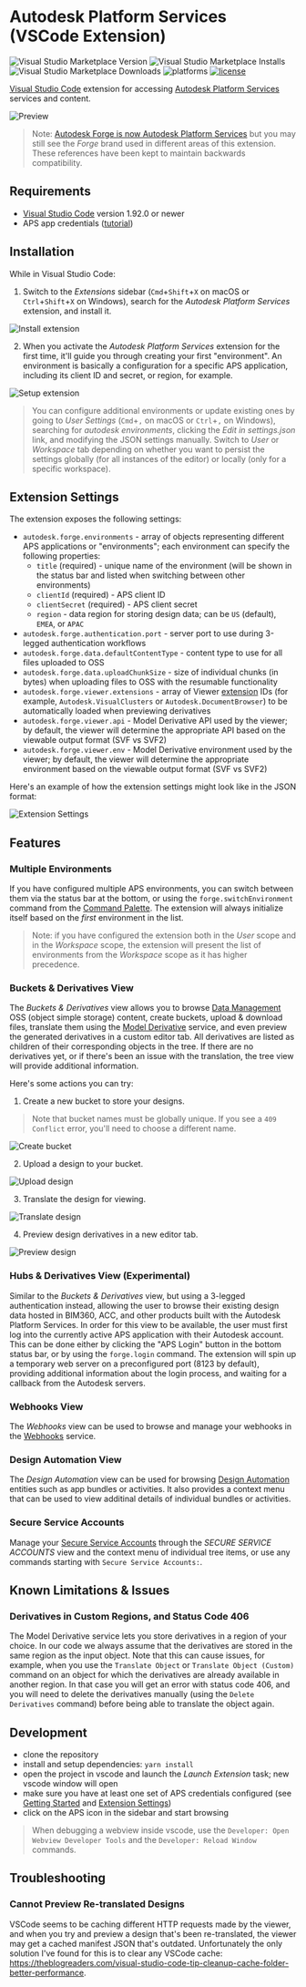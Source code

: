 # Autodesk Platform Services (VSCode Extension)

![Visual Studio Marketplace Version](https://img.shields.io/visual-studio-marketplace/v/petrbroz.vscode-forge-tools.svg)
![Visual Studio Marketplace Installs](https://img.shields.io/visual-studio-marketplace/i/petrbroz.vscode-forge-tools.svg)
![Visual Studio Marketplace Downloads](https://img.shields.io/visual-studio-marketplace/d/petrbroz.vscode-forge-tools.svg)
![platforms](https://img.shields.io/badge/platform-windows%20%7C%20osx%20%7C%20linux-lightgray.svg)
[![license](https://img.shields.io/badge/license-MIT-blue.svg)](http://opensource.org/licenses/MIT)

[Visual Studio Code](https://code.visualstudio.com) extension for accessing [Autodesk Platform Services](https://aps.autodesk.com) services and content.

![Preview](https://github.com/petrbroz/vscode-forge-tools/raw/develop/docs/screenshot.png)

> Note: [Autodesk Forge is now Autodesk Platform Services](https://aps.autodesk.com/blog/autodesk-forge-becoming-autodesk-platform-services) but you may still see the _Forge_ brand used in different areas of this extension. These references have been kept to maintain backwards compatibility.

## Requirements

- [Visual Studio Code](https://code.visualstudio.com) version 1.92.0 or newer
- APS app credentials ([tutorial](https://aps.autodesk.com/en/docs/oauth/v2/tutorials/create-app))

## Installation

While in Visual Studio Code:

1. Switch to the _Extensions_ sidebar (`Cmd`+`Shift`+`X` on macOS or `Ctrl`+`Shift`+`X` on Windows), search for the _Autodesk Platform Services_ extension, and install it.

![Install extension](./docs/01-install-extension.gif)

2. When you activate the _Autodesk Platform Services_ extension for the first time, it'll guide you through creating your first "environment". An environment is basically a configuration for a specific APS application, including its client ID and secret, or region, for example.

![Setup extension](./docs/02-setup-extension.gif)

> You can configure additional environments or update existing ones by going to _User Settings_ (`Cmd`+`,` on macOS or `Ctrl`+`,` on Windows), searching for _autodesk environments_, clicking the _Edit in settings.json_ link, and modifying the JSON settings manually. Switch to _User_ or _Workspace_ tab depending on whether you want to persist the settings globally (for all instances of the editor) or locally (only for a specific workspace).

## Extension Settings

The extension exposes the following settings:

- `autodesk.forge.environments` - array of objects representing different APS applications or "environments"; each environment can specify the following properties:
  - `title` (required) - unique name of the environment (will be shown in the status bar and listed when switching between other environments)
  - `clientId` (required) - APS client ID
  - `clientSecret` (required) - APS client secret
  - `region` - data region for storing design data; can be `US` (default), `EMEA`, or `APAC`
- `autodesk.forge.authentication.port` - server port to use during 3-legged authentication workflows
- `autodesk.forge.data.defaultContentType` - content type to use for all files uploaded to OSS
- `autodesk.forge.data.uploadChunkSize` - size of individual chunks (in bytes) when uploading files to OSS with the resumable functionality
- `autodesk.forge.viewer.extensions` - array of Viewer [extension](https://aps.autodesk.com/en/docs/viewer/v7/reference/Extensions) IDs (for example, `Autodesk.VisualClusters` or `Autodesk.DocumentBrowser`) to be automatically loaded when previewing derivatives
- `autodesk.forge.viewer.api` - Model Derivative API used by the viewer; by default, the viewer will determine the appropriate API based on the viewable output format (SVF vs SVF2)
- `autodesk.forge.viewer.env` - Model Derivative environment used by the viewer; by default, the viewer will determine the appropriate environment based on the viewable output format (SVF vs SVF2)

Here's an example of how the extension settings might look like in the JSON format:

![Extension Settings](./docs/extension-settings.png)

## Features

### Multiple Environments

If you have configured multiple APS environments, you can switch between them via the status bar at the bottom, or using the `forge.switchEnvironment` command from the [Command Palette](https://code.visualstudio.com/docs/getstarted/userinterface#_command-palette). The extension will always initialize itself based on the _first_ environment in the list.

> Note: if you have configured the extension both in the _User_ scope and in the _Workspace_ scope, the extension will present the list of environments from the _Workspace_ scope as it has higher precedence.

### Buckets & Derivatives View

The _Buckets & Derivatives_ view allows you to browse [Data Management](https://aps.autodesk.com/en/docs/data/v2/developers_guide/overview) OSS (object simple storage) content, create buckets, upload & download files, translate them using the [Model Derivative](https://aps.autodesk.com/en/docs/model-derivative/v2) service, and even preview the generated derivatives in a custom editor tab. All derivatives are listed as children of their corresponding objects in the tree. If there are no derivatives yet, or if there's been an issue with the translation, the tree view will provide additional information.

Here's some actions you can try:

1. Create a new bucket to store your designs.

> Note that bucket names must be globally unique. If you see a `409 Conflict` error, you'll need to choose a different name.

![Create bucket](./docs/03-create-bucket.gif)

2. Upload a design to your bucket.

![Upload design](./docs/04-upload-design.gif)

3. Translate the design for viewing.

![Translate design](./docs/05-translate-design.gif)

4. Preview design derivatives in a new editor tab.

![Preview design](./docs/06-preview-design.gif)

### Hubs & Derivatives View (Experimental)

Similar to the _Buckets & Derivatives_ view, but using a 3-legged authentication instead, allowing the user to browse their existing design data hosted in BIM360, ACC, and other products built with the Autodesk Platform Services. In order for this view to be available, the user must first log into the currently active APS application with their Autodesk account. This can be done either by clicking the "APS Login" button in the bottom status bar, or by using the `forge.login` command. The extension will spin up a temporary web server on a preconfigured port (8123 by default), providing additional information about the login process, and waiting for a callback from the Autodesk servers.

### Webhooks View

The _Webhooks_ view can be used to browse and manage your webhooks in the [Webhooks](https://aps.autodesk.com/en/docs/webhooks/v1/developers_guide/overview) service.

### Design Automation View

The _Design Automation_ view can be used for browsing [Design Automation](https://aps.autodesk.com/en/docs/design-automation/v3/developers_guide/overview) entities such as app bundles or activities. It also provides a context menu that can be used to view additinal details of individual bundles or activities.

### Secure Service Accounts

Manage your [Secure Service Accounts](https://aps.autodesk.com/en/docs/ssa/v1/developers_guide/overview/) through the _SECURE SERVICE ACCOUNTS_ view and the context menu of individual tree items, or use any commands starting with `Secure Service Accounts:`.

## Known Limitations & Issues

### Derivatives in Custom Regions, and Status Code 406

The Model Derivative service lets you store derivatives in a region of your choice. In our code we always assume that the derivatives are stored in the same region as the input object. Note that this can cause issues, for example, when you use the `Translate Object` or `Translate Object (Custom)` command on an object for which the derivatives are already available in another region. In that case you will get an error with status code 406, and you will need to delete the derivatives manually (using the `Delete Derivatives` command) before being able to translate the object again.

## Development

- clone the repository
- install and setup dependencies: `yarn install`
- open the project in vscode and launch the _Launch Extension_ task; new vscode window will open
- make sure you have at least one set of APS credentials configured (see [Getting Started](#getting-started) and [Extension Settings](##extension-settings))
- click on the APS icon in the sidebar and start browsing

> When debugging a webview inside vscode, use the `Developer: Open Webview Developer Tools` and the `Developer: Reload Window` commands.

## Troubleshooting

### Cannot Preview Re-translated Designs

VSCode seems to be caching different HTTP requests made by the viewer, and when you try and preview a design that's been re-translated, the viewer may get a cached manifest JSON that's outdated. Unfortunately the only solution I've found for this is to clear any VSCode cache: https://theblogreaders.com/visual-studio-code-tip-cleanup-cache-folder-better-performance.